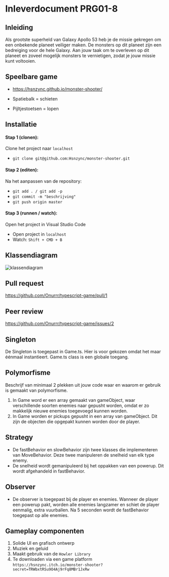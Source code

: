 # Inleverdocument PRG01-8

## Inleiding
Als grootste superheld van Galaxy Apollo 53 heb je de missie gekregen om een onbekende planeet veiliger maken. De monsters op dit planeet zijn een bedreiging voor de hele Galaxy. Aan jouw taak om te overleven op dit planeet en zoveel mogelijk monsters te vernietigen, zodat je jouw missie kunt voltooien.

## Speelbare game
- https://hsnzync.github.io/monster-shooter/

- Spatiebalk = schieten
- Pijltjestoetsen = lopen

## Installatie

#### Stap 1 (clonen):
Clone het project naar `localhost`
- `git clone git@github.com:Hsnzync/monster-shooter.git`

#### Stap 2 (editen):
Na het aanpassen van de repository:
- `git add . / git add -p`
- `git commit -m "beschrijving"`
- `git push origin master`

#### Stap 3 (runnen / watch):
Open het project in Visual Studio Code
- Open project in `localhost`
- Watch: `Shift + CMD + B`

## Klassendiagram
![klassendiagram](https://user-images.githubusercontent.com/12610474/41525432-431f2382-72e1-11e8-9a59-36eb810c5895.png)

## Pull request
https://github.com/Onurrr/typescript-game/pull/1

## Peer review
https://github.com/Onurrr/typescript-game/issues/2

## Singleton
De Singleton is toegepast in Game.ts. Hier is voor gekozen omdat het maar éénmaal instantieert. Game.ts class is een globale toegang.

## Polymorfisme
Beschrijf van minimaal 2 plekken uit jouw code waar en waarom er gebruik is gemaakt van polymorfisme.
1. In Game word er een array gemaakt van gameObject, waar verschillende soorten enemies naar gepusht worden, omdat er zo makkelijk nieuwe enemies toegevoegd kunnen worden.
2. In Game worden er pickups gepusht in een array van gameObject. Dit zijn de objecten die opgepakt kunnen worden door de player.

## Strategy
- De fastBehavior en slowBehavior zijn twee klasses die implementeren van MoveBehavior. Deze twee manipuleren de snelheid van elk type enemy.
- De snelheid wordt gemanipuleerd bij het oppakken van een powerup. Dit wordt afgehandeld in fastBehavior.

## Observer
- De observer is toegepast bij de player en enemies. Wanneer de player een powerup pakt, worden alle enemies langzamer en schiet de player eenmalig, extra vuurballen. Na 5 seconden wordt de fastBehavior toegepast op alle enemies.

## Gameplay componenten
1. Solide UI en grafisch ontwerp
2. Muziek en geluid
3. Maakt gebruik van de `Howler Library`
4. Te downloaden via een game platform `https://hsnzync.itch.io/monster-shooter?secret=TRWbxtRSu9O4Aj9rFq8MBr1JxRw`
